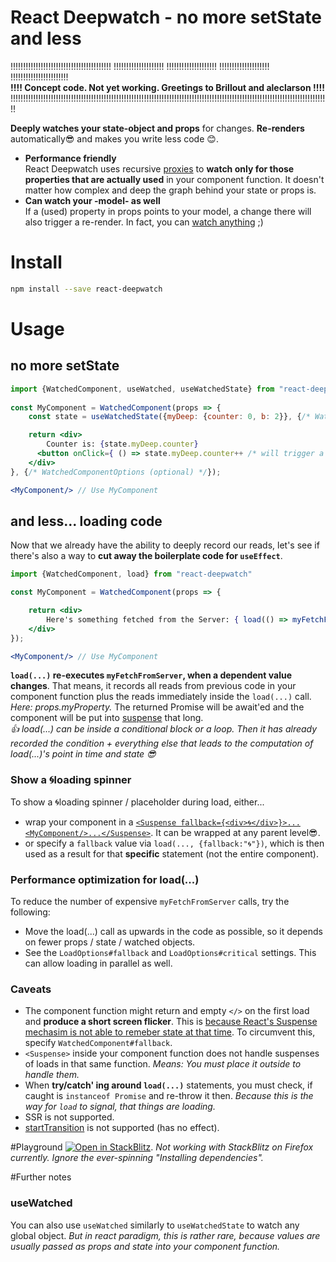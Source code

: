 # React Deepwatch - no more setState and less
!!!!!!!!!!!!!!!!!!!!!!!!!!!!!!!!!!!!!!!!  !!!!!!!!!!!!!!!!!!!!  !!!!!!!!!!!!!!!!!!!!  !!!!!!!!!!!!!!!!!!!!  !!!!!!!!!!!!!!!!!!!!!!!  
**!!!! Concept code. Not yet working. Greetings to Brillout and aleclarson !!!!**  
!!!!!!!!!!!!!!!!!!!!!!!!!!!!!!!!!!!!!!!!!!!!!!!!!!!!!!!!!!!!!!!!!!!!!!!!!!!!!!!!!!!!!!!!!!!!!!!!!!!!!!!!!!!!!!!!!!!!!!!!!!!!!!!


**Deeply watches your state-object and props** for changes. **Re-renders** automatically😎 and makes you write less code 😊.
- **Performance friendly**  
  React Deepwatch uses recursive [proxies](https://developer.mozilla.org/en-US/docs/Web/JavaScript/Reference/Global_Objects/Proxy) to **watch only for those properties that are actually used** in your component function. It doesn't matter how complex and deep the graph behind your state or props is.
- **Can watch your -model- as well**  
  If a (used) property in props points to your model, a change there will also trigger a re-render. In fact, you can [watch anything](#usewatched) ;)

# Install
````bash
npm install --save react-deepwatch
````

# Usage
## no more setState
````jsx
import {WatchedComponent, useWatched, useWatchedState} from "react-deepwatch"
          
const MyComponent = WatchedComponent(props => {
    const state = useWatchedState({myDeep: {counter: 0, b: 2}}, {/* WatchedOptions (optional) */});

    return <div>
        Counter is: {state.myDeep.counter}
      <button onClick={ () => state.myDeep.counter++ /* will trigger a rerender */ }>Increase counter</button>
    </div>
}, {/* WatchedComponentOptions (optional) */});

<MyComponent/> // Use MyComponent
````

## and less... loading code
Now that we already have the ability to deeply record our reads, let's see if there's also a way to **cut away the boilerplate code for `useEffect`**.

````jsx
import {WatchedComponent, load} from "react-deepwatch"

const MyComponent = WatchedComponent(props => {

    return <div>
        Here's something fetched from the Server: { load(() => myFetchFromServer(props.myProperty), {/* LoadOptions (optional) */}) }
    </div>
});

<MyComponent/> // Use MyComponent
````
**`load(...)` re-executes `myFetchFromServer`, when a dependent value changes**. That means, it records all reads from previous code in your component function plus the reads immediately inside the `load(...)` call. _Here: props.myProperty._
The returned Promise will be await'ed and the component will be put into [suspense](https://react.dev/reference/react/Suspense) that long.  
_👍 load(...) can be inside a conditional block or a loop. Then it has already recorded the condition + everything else that leads to the computation of load(...)'s point in time and state 😎_

### Show a 🌀loading spinner
To show a 🌀loading spinner / placeholder during load, either...
 - wrap your component in a [`<Suspense fallback={<div>🌀</div>}>...<MyComponent/>...</Suspense>`](https://react.dev/reference/react/Suspense). It can be wrapped at any parent level😎.
 - or specify a `fallback` value via `load(..., {fallback:"🌀"})`, which is then used as a result for that **specific** statement (not the entire component).

### Performance optimization for load(...)
To reduce the number of expensive `myFetchFromServer` calls, try the following:
- Move the load(...) call as upwards in the code as possible, so it depends on fewer props / state / watched objects.
- See the `LoadOptions#fallback` and `LoadOptions#critical` settings. This can allow loading in parallel as well.

### Caveats
- The component function might return and empty `</>` on the first load and **produce a short screen flicker**. This is [because React's Suspense mechasim is not able to remeber state at that time](https://react.dev/reference/react/Suspense#caveats). To circumvent this, specify `WatchedComponent#fallback`.
- `<Suspense>` inside your component function does not handle suspenses of loads in that same function. _Means: You must place it outside to handle them._
- When **try/catch' ing around `load(...)`** statements, you must check, if caught is `instanceof Promise` and re-throw it then. _Because this is the way for `load` to signal, that things are loading._
- SSR is not supported.
- [startTransition](https://react.dev/reference/react/startTransition) is not supported (has no effect).

#Playground
[![Open in StackBlitz](https://developer.stackblitz.com/img/open_in_stackblitz_small.svg)](https://stackblitz.com/fork/github/bogeeee/react-deepwatch/tree/1.x/example?title=MembraceDb%20example&file=index.ts). _Not working with StackBlitz on Firefox currently. Ignore the ever-spinning "Installing dependencies"._

#Further notes
### useWatched
You can also use `useWatched` similarly  to `useWatchedState` to watch any global object. _But in react paradigm, this is rather rare, because values are usually passed as props and state into your component function._
